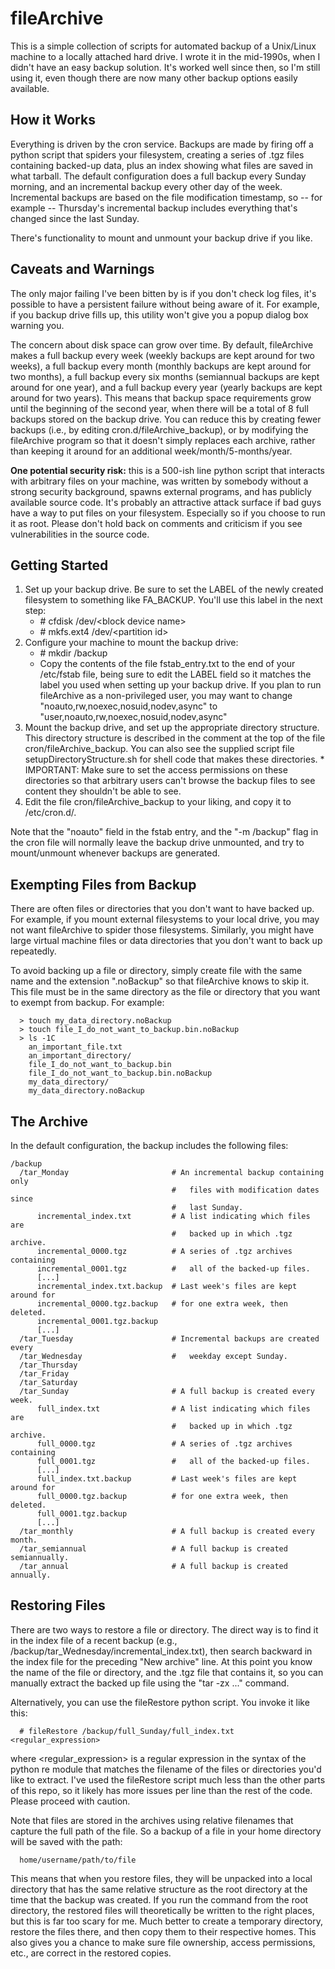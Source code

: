 # fileArchive
This is a simple collection of scripts for automated backup of a Unix/Linux machine to a locally attached hard drive.  I wrote it in the mid-1990s, when I didn't have an easy backup solution.  It's worked well since then, so I'm still using it, even though there are now many other backup options easily available.

## How it Works
Everything is driven by the cron service.  Backups are made by firing off a python script that spiders your filesystem, creating  a series of .tgz files containing backed-up data, plus an index showing what files are saved in what tarball.  The default configuration does a full backup every Sunday morning, and an incremental backup every other day of the week.  Incremental backups are based on the file modification timestamp, so -- for example -- Thursday's incremental backup includes everything that's changed since the last Sunday.

There's functionality to mount and unmount your backup drive if you like.

## Caveats and Warnings
The only major failing I've been bitten by is if you don't check log files, it's possible to have a persistent failure without being aware of it.  For example, if you backup drive fills up, this utility won't give you a popup dialog box warning you.

The concern about disk space can grow over time.  By default, fileArchive makes a full backup every week (weekly backups are kept around for two weeks), a full backup every month (monthly backups are kept around for two months), a full backup every six months (semiannual backups are kept around for one year), and a full backup every year (yearly backups are kept around for two years).  This means that backup space requirements grow until the beginning of the second year, when there will be a total of 8 full backups stored on the backup drive.  You can reduce this by creating fewer backups (i.e., by editing cron.d/fileArchive_backup), or by modifying the fileArchive program so that it doesn't simply replaces each archive, rather than keeping it around for an additional week/month/5-months/year.

**One potential security risk:** this is a 500-ish line python script that interacts with arbitrary files on your machine, was written by somebody without a strong security background, spawns external programs, and has publicly available source code.  It's probably an attractive attack surface if bad guys have a way to put files on your filesystem.  Especially so if you choose to run it as root.  Please don't hold back on comments and criticism if you see vulnerabilities in the source code.

## Getting Started
 1. Set up your backup drive.  Be sure to set the LABEL of the newly created filesystem to something like FA_BACKUP.  You'll use this label in the next step:
    * \# cfdisk /dev/<block device name\>
    * \# mkfs.ext4 /dev/<partition id\>
 2. Configure your machine to mount the backup drive:
    * \# mkdir /backup
    * Copy the contents of the file fstab_entry.txt to the end of your /etc/fstab file, being sure to edit the LABEL field so it matches the label you used when setting up your backup drive.  If you plan to run fileArchive as a non-privileged user, you may want to change "noauto,rw,noexec,nosuid,nodev,async" to "user,noauto,rw,noexec,nosuid,nodev,async"
  3. Mount the backup drive, and set up the appropriate directory structure.  This directory structure is described in the comment at the top of the file cron/fileArchive_backup.  You can also see the supplied script file setupDirectoryStructure.sh for shell code that makes these directories.
    * IMPORTANT: Make sure to set the access permissions on these directories so that arbitrary users can't browse the backup files to see content they shouldn't be able to see.
  4. Edit the file cron/fileArchive_backup to your liking, and copy it to /etc/cron.d/.

Note that the "noauto" field in the fstab entry, and the "-m /backup" flag in the cron file will normally leave the backup drive unmounted, and try to mount/unmount whenever backups are generated.

## Exempting Files from Backup
There are often files or directories that you don't want to have backed up.  For example, if you mount external filesystems to your local drive, you may not want fileArchive to spider those filesystems.  Similarly, you might have large virtual machine files or data directories that you don't want to back up repeatedly.

To avoid backing up a file or directory, simply create file with the same name and the extension ".noBackup" so that fileArchive knows to skip it.  This file must be in the same directory as the file or directory that you want to exempt from backup.  For example:

      > touch my_data_directory.noBackup
      > touch file_I_do_not_want_to_backup.bin.noBackup
      > ls -1C
        an_important_file.txt
        an_important_directory/
        file_I_do_not_want_to_backup.bin
        file_I_do_not_want_to_backup.bin.noBackup
        my_data_directory/
        my_data_directory.noBackup

## The Archive
In the default configuration, the backup includes the following files:

    /backup
      /tar_Monday                       # An incremental backup containing only
                                        #   files with modification dates since
                                        #   last Sunday.
          incremental_index.txt         # A list indicating which files are
                                        #   backed up in which .tgz archive.
          incremental_0000.tgz          # A series of .tgz archives containing
          incremental_0001.tgz          #   all of the backed-up files.
          [...]
          incremental_index.txt.backup  # Last week's files are kept around for
          incremental_0000.tgz.backup   # for one extra week, then deleted.
          incremental_0001.tgz.backup
          [...]
      /tar_Tuesday                      # Incremental backups are created every
      /tar_Wednesday                    #   weekday except Sunday.
      /tar_Thursday
      /tar_Friday
      /tar_Saturday
      /tar_Sunday                       # A full backup is created every week.
          full_index.txt                # A list indicating which files are
                                        #   backed up in which .tgz archive.
          full_0000.tgz                 # A series of .tgz archives containing
          full_0001.tgz                 #   all of the backed-up files.
          [...]
          full_index.txt.backup         # Last week's files are kept around for
          full_0000.tgz.backup          # for one extra week, then deleted.
          full_0001.tgz.backup
          [...]
      /tar_monthly                      # A full backup is created every month.
      /tar_semiannual                   # A full backup is created semiannually.
      /tar_annual                       # A full backup is created annually.

## Restoring Files
There are two ways to restore a file or directory. The direct way is to find it in the index file of a recent backup (e.g., /backup/tar_Wednesday/incremental_index.txt), then search backward in the index file for the preceding "New archive" line.  At this point you know the name of the file or directory, and the .tgz file that contains it, so you can manually extract the backed up file using the "tar -zx ..." command.

Alternatively, you can use the fileRestore python script.  You invoke it like 
this:

      # fileRestore /backup/full_Sunday/full_index.txt <regular_expression>

where <regular_expression\> is a regular expression in the syntax of the python re module that matches the filename of the files or directories you'd like to extract.  I've used the fileRestore script much less than the other parts of this repo, so it likely has more issues per line than the rest of the code.  Please proceed with caution.

Note that files are stored in the archives using relative filenames that capture the full path of the file.  So a backup of a file in your home directory will be saved with the path:

      home/username/path/to/file

This means that when you restore files, they will be unpacked into a local directory that has the same relative structure as the root directory at the time that the backup was created.  If you run the command from the root directory, the restored files will theoretically be written to the right places, but this is far too scary for me.  Much better to create a temporary directory, restore the files there, and then copy them to their respective homes.  This also gives you a chance to make sure file ownership, access permissions, etc., are correct in the restored copies.

